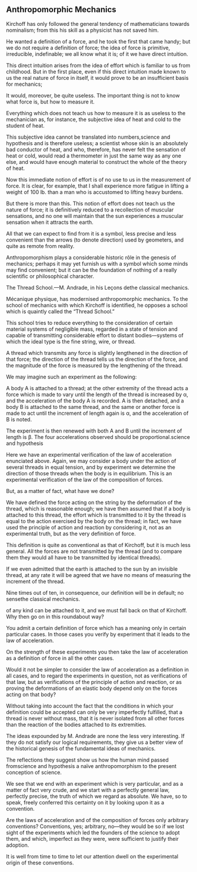 ## Anthropomorphic Mechanics

Kirchoff has only followed the general tendency of mathematicians towards nominalism; from this his skill as a physicist has not saved him. 

He wanted a definition of a force, and he took the first that came handy; but we do not require a definition of force; the idea of force is primitive, irreducible, indefinable; we all know what it is; of it we have direct intuition. 

This direct intuition arises from the idea of effort which is familiar to us from
childhood. But in the first place, even if this direct intuition made known to us the real nature of force in itself, it would prove to be an insufficient basis for mechanics;

It would, moreover, be quite useless. The important thing is not to know what force is, but how to measure it. 

Everything which does not teach us how to measure it is as useless to the mechanician as, for instance, the subjective idea of heat and cold to the student of heat.

This subjective idea cannot be translated into numbers,science and hypothesis and is therefore useless; a scientist whose skin is an absolutely bad conductor of heat, and who, therefore, has never felt the sensation of heat or cold, would read a thermometer in just the same way as any one else, and would have enough material to construct the whole of the theory of heat.

Now this immediate notion of effort is of no use to us in the measurement of force. It is clear, for example, that I shall experience more fatigue in lifting a weight of
100 lb. than a man who is accustomed to lifting heavy burdens. 

But there is more than this. This notion of effort does not teach us the nature of force; it is definitively reduced to a recollection of muscular sensations, and no one will maintain that the sun experiences a muscular sensation when it attracts the earth. 

All that we can expect to find from it is a symbol, less precise and less convenient than the arrows (to denote direction) used by geometers, and quite as remote from reality.

Anthropomorphism plays a considerable historic rôle in the genesis of mechanics; perhaps it may yet furnish us with a symbol which some minds may find convenient; but it can be the foundation of nothing of a really scientific or philosophical character.

The Thread School.—M. Andrade, in his Leçons dethe classical mechanics.

Mécanique physique, has modernised anthropomorphic mechanics. To the school of mechanics with which Kirchoff is identified, he opposes a school which is quaintly
called the “Thread School.”

This school tries to reduce everything to the consideration of certain material systems of negligible mass, regarded in a state of tension and capable of transmitting considerable effort to distant bodies—systems of which the ideal type is the fine string, wire, or thread. 

A thread which transmits any force is slightly lengthened in the direction of that force; the direction of the thread tells us the direction of the force, and the magnitude of the
force is measured by the lengthening of the thread.

We may imagine such an experiment as the following:

A body A is attached to a thread; at the other extremity of the thread acts a force which is made
to vary until the length of the thread is increased by α, and the acceleration of the body A is recorded. A is then detached, and a body B is attached to the same thread, and the same or another force is made to act until the increment of length again is α, and the acceleration of B is noted. 

The experiment is then renewed with both A and B until the increment of length is β.
The four accelerations observed should be proportional.science and hypothesis

Here we have an experimental verification of the law of acceleration enunciated above. Again, we may consider a body under the action of several threads in equal tension, and by experiment we determine the direction of those threads when the body is in equilibrium. This is an experimental verification of the law of the composition of forces. 

But, as a matter of fact, what have we done? 

We have defined the force acting on the string by the deformation of the thread, which is reasonable enough; we have then assumed that if a body is attached to this thread, the effort which is transmitted to it by the thread is equal to the action exercised by the body on the thread; in fact, we have used the principle of action and reaction by considering it, not as an experimental truth, but as the very definition of force. 

This definition is quite as conventional as that of Kirchoff, but it is much less general.
All the forces are not transmitted by the thread (and to compare them they would all have to be transmitted by identical threads). 

If we even admitted that the earth is attached to the sun by an invisible thread, at any rate
it will be agreed that we have no means of measuring
the increment of the thread. 

Nine times out of ten, in consequence, our definition will be in default; no sensethe classical mechanics.

of any kind can be attached to it, and we must fall back
on that of Kirchoff. Why then go on in this roundabout
way? 

You admit a certain definition of force which has a meaning only in certain particular cases. In those cases you verify by experiment that it leads to the law of acceleration. 

On the strength of these experiments you then take the law of acceleration as a definition of force in all the other cases.

Would it not be simpler to consider the law of acceleration as a definition in all cases, and to regard the experiments in question, not as verifications of that law, but as verifications of the principle of action and reaction, or as proving the deformations of an elastic body depend only on the forces acting on that body? 

Without taking into account the fact that the conditions in which your definition could be accepted can only be very imperfectly fulfilled, that a thread is never without mass, that it is never isolated from all other forces than the reaction of the bodies attached to its extremities.

The ideas expounded by M. Andrade are none the less very interesting. If they do not satisfy our logical requirements, they give us a better view of the historical genesis of the fundamental ideas of mechanics. 

The reflections they suggest show us how the human mind passed fromscience and hypothesis 
a naïve anthropomorphism to the present conception of science.

We see that we end with an experiment which is very particular, and as a matter of fact very crude, and we start with a perfectly general law, perfectly precise, the truth of which we regard as absolute. We have, so to speak, freely conferred this certainty on it by looking upon it as a convention.

Are the laws of acceleration and of the composition of forces only arbitrary conventions? Conventions, yes; arbitrary, no—they would be so if we lost sight of the experiments which led the founders of the science to adopt them, and which, imperfect as they were, were sufficient
to justify their adoption. 

It is well from time to time to let our attention dwell on the experimental origin of these conventions.
